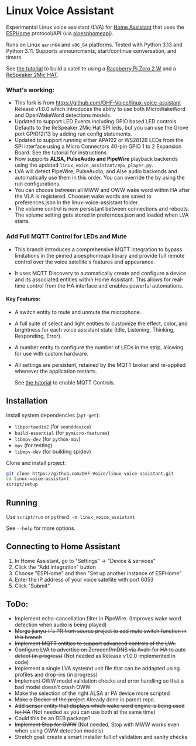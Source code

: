 # Linux Voice Assistant

Experimental Linux voice assistant (LVA) for [Home Assistant][homeassistant] that uses the [ESPHome][esphome] protocol/API (via [aioesphomeapi](https://github.com/esphome/aioesphomeapi)).

Runs on Linux `aarch64` and `x86_64` platforms. Tested with Python 3.13 and Python 3.11.
Supports announcments, start/continue conversation, and timers.

See [the tutorial](docs/linux-voice-assistant-2mic-install.md) to build a satellite using a [Raspberry Pi Zero 2 W](https://www.raspberrypi.com/products/raspberry-pi-zero-2-w/) and a [ReSpeaker 2Mic HAT](https://wiki.keyestudio.com/Ks0314_keyestudio_ReSpeaker_2-Mic_Pi_HAT_V1.0). 

### What's working:
- This fork is from https://github.com/OHF-Voice/linux-voice-assistant Release v1.0.0 which introduces the ablity to use both MicroWakeWord and OpenWakeWord detections models.
- Updated to support LED Events including GPIO based LED controls. Defaults to the ReSpeaker 2Mic Hat SPI leds, but you can use the Grove port GPIO12/13 by adding run config statements.
- Updated to support running either APA102 or WS2812B LEDs from the SPI interface using a Micro Connectors 40-pin GPIO 1 to 2 Expansion Board. See the tutorial for instructions.
- Now supports **ALSA, PulseAudio and PipeWire** playback backends using the updated `linux_voice_assistant/mpv_player.py`.
- LVA will detect PipeWire, PulseAudio, and Alse audio backends and automatically use them in this order. You can override the by using the run configurations.
- You can choose between all MWW and OWW wake word within HA after the VLA is registered. Choosen wake words are saved to preferences.json in the linux-voice-assistant folder.
- The volume control is now persistant between connections and reboots. The volume setting gets stored in prefernces.json and loaded when LVA starts.

### Add Full MQTT Control for LEDs and Mute
- This branch introduces a comprehensive MQTT integration to bypass limitations in the pinned aioesphomeapi library and provide full remote control over the voice satellite's features and appearance.

- It uses MQTT Discovery to automatically create and configure a device and its associated entities within Home Assistant. This allows for real-time control from the HA interface and enables powerful automations.

#### Key Features:

- A switch entity to mute and unmute the microphone.

- A full suite of select and light entities to customize the effect, color, and brightness for each voice assistant state (Idle, Listening, Thinking, Responding, Error).

- A number entity to configure the number of LEDs in the strip, allowing for use with custom hardware.

- All settings are persistent, retained by the MQTT broker and re-applied whenever the application restarts.

  See [the tutorial](docs/linux-voice-assistant-2mic-install.md) to enable MQTT Controls.

## Installation

Install system dependencies (`apt-get`):

* `libportaudio2` (for `sounddevice`)
* `build-essential` (for `pymicro-features`)
* `libmpv-dev` (for `python-mpv`)
* `mpv` (for testing)
* `libmpv-dev` (for building spidev)
  
Clone and install project:

``` sh
git clone https://github.com/OHF-Voice/linux-voice-assistant.git
cd linux-voice-assistant
script/setup
```

## Running

Use `script/run` or `python3 -m linux_voice_assistant`

See `--help` for more options.

## Connecting to Home Assistant

1. In Home Assistant, go to "Settings" -> "Device & services"
2. Click the "Add integration" button
3. Choose "ESPHome" and then "Set up another instance of ESPHome"
4. Enter the IP address of your voice satellite with port 6053
5. Click "Submit"


## ToDo:

* Implement echo-cancellation filter in PipeWire. (Improves wake word detection when audio is being played)
* ~~Merge jianyu-li's PR from source project to add mute switch function in this branch~~
* ~~Implement MQTT entities to support advanced controls of the LVA.~~
* ~~Configure LVA to advertise on Zeroconf/mDNS via Avahi for HA to auto detect (in progress)~~ (Not needed as Release v1.0.0 implemented in code)
* Implement a single LVA systemd unit file that can be addapted using profiles and drop-ins (in progress)
* Implement OWW model validation checks and error handling so that a bad model doesn't crash OWW
* Make the selection of the right ALSA ar PA device more scripted
* ~~Make a Docker of the project~~ Already done in parent repo.
* ~~Add sensor entity that displays which wake word engine is being used for HA~~ (Not needed as you can use both at the same time)
* Could this be an DEB package?
* ~~Implement Stop for OWW~~ (Not needed, Stop with MWW works even when using OWW detection models)
* Stretch goal: create a smart installer full of validation and sanity checks
<!-- Links -->
[homeassistant]: https://www.home-assistant.io/
[esphome]: https://esphome.io/
[wyoming]: https://github.com/rhasspy/wyoming-openwakeword/
[future proof home]: https://github.com/FutureProofHomes/wyoming-enhancements/
